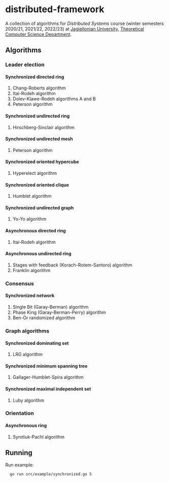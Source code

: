 # distributed-framework
A collection of algorithms for _Distributed Systems_ course (winter semesters 2020/21, 2021/22, 2022/23) at [Jagiellonian University](https://uj.edu.pl), [Theoretical Computer Science Department](https://tcs.uj.edu.pl).

## Algorithms

### Leader election

#### Synchronized directed ring
1. Chang-Roberts algorithm
2. Itai-Rodeh algorithm
3. Dolev-Klawe-Rodeh algorithms A and B
4. Peterson algorithm

#### Synchronized undirected ring
1. Hirschberg-Sinclair algorithm

#### Synchronized undirected mesh
1. Peterson algorithm

#### Synchronized oriented hypercube
1. Hyperelect algorithm

#### Synchronized oriented clique
1. Humblet algorithm

#### Synchronized undirected graph
1. Yo-Yo algorithm

#### Asynchronous directed ring
1. Itai-Rodeh algorithm

#### Asynchronous undirected ring
1. Stages with feedback (Korach-Rotem-Santoro) algorithm
2. Franklin algorithm

### Consensus

#### Synchronized network
1. Single Bit (Garay-Berman) algorithm
2. Phase King (Garay-Berman-Perry) algorithm
3. Ben-Or randomized algorithm

### Graph algorithms

#### Synchronized dominating set
1. LRG algorithm

#### Synchronized minimum spanning tree
1. Gallager-Humblet-Spira algorithm

#### Synchronized maximal independent set
1. Luby algorithm

### Orientation

#### Asynchronous ring
1. Syrotiuk-Pachl algorithm

## Running

Run example:
```bash
  go run src/example/synchronized.go 5
```
